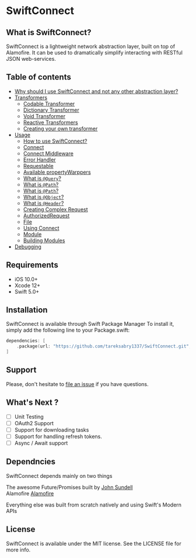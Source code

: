 # SwiftConnect

## What is SwiftConnect?

SwiftConnect is a lightweight network abstraction layer, built on top of Alamofire. It can be used to dramatically simplify interacting with RESTful JSON web-services.

## Table of contents

- [Why should I use SwiftConnect and not any other abstraction layer?](https://github.com/tareksabry1337/SwiftConnect/blob/main/Documentation/Why%20use%20SwiftConnect.md)
- [Transformers](https://github.com/tareksabry1337/SwiftConnect/blob/main/Documentation//Transformers.md)
    - [Codable Transformer](https://github.com/tareksabry1337/SwiftConnect/blob/main/Documentation/Transformers.md#Codable-Transformer)
    - [Dictionary Transformer](https://github.com/tareksabry1337/SwiftConnect/blob/main/Documentation/Transformers.md#Dictionary-Transformer)
    - [Void Transformer](https://github.com/tareksabry1337/SwiftConnect/blob/main/Documentation/Transformers.md#Void-Transformer)
    - [Reactive Transformers](https://github.com/tareksabry1337/SwiftConnect/blob/main/Documentation/Transformers.md#Reactive-Transformers)
    - [Creating your own transformer](https://github.com/tareksabry1337/SwiftConnect/blob/main/Documentation/Transformers.md#Creating-your-own-transformer)
- [Usage](https://github.com/tareksabry1337/SwiftConnect/blob/main/Documentation/Usage.md)
    - [How to use SwiftConnect?](https://github.com/tareksabry1337/SwiftConnect/blob/main/Documentation/Usage.md#How-to-use-SwiftConnect)
    - [Connect](https://github.com/tareksabry1337/SwiftConnect/blob/main/Documentation/Usage.md#Connect)
    - [Connect Middleware](https://github.com/tareksabry1337/SwiftConnect/blob/main/Documentation/Usage.md#ConnectMiddleware)
    - [Error Handler](https://github.com/tareksabry1337/SwiftConnect/blob/main/Documentation/Usage.md#ErrorHandler)
    - [Requestable](https://github.com/tareksabry1337/SwiftConnect/blob/main/Documentation/Usage.md#Requestable)
    - [Available propertyWarppers](https://github.com/tareksabry1337/SwiftConnect/blob/main/Documentation/Usage.md#Available-propertyWrappers)
    - [What is `@Query`?](https://github.com/tareksabry1337/SwiftConnect/blob/main/Documentation/Usage.md#What-is-query)
    - [What is `@Path`?](https://github.com/tareksabry1337/SwiftConnect/blob/main/Documentation/Usage.md#What-is-path)
    - [What is `@Path`?](https://github.com/tareksabry1337/SwiftConnect/blob/main/Documentation/Usage.md#What-is-rawdata)
    - [What is `@Object`?](https://github.com/tareksabry1337/SwiftConnect/blob/main/Documentation/Usage.md#What-is-object)
    - [What is `@Header`?](https://github.com/tareksabry1337/SwiftConnect/blob/main/Documentation/Usage.md#What-is-header)
    - [Creating Complex Request](https://github.com/tareksabry1337/SwiftConnect/blob/main/Documentation/Usage.md#creating-complex-request)
    - [AuthorizedRequest](https://github.com/tareksabry1337/SwiftConnect/blob/main/Documentation/Usage.md#AuthorizedRequest)
    - [File](https://github.com/tareksabry1337/SwiftConnect/blob/main/Documentation/Usage.md#File)
    - [Using Connect](https://github.com/tareksabry1337/SwiftConnect/blob/main/Documentation/Usage.md#Using-Connect)
    - [Module](https://github.com/tareksabry1337/SwiftConnect/blob/main/Documentation/Usage.md#Module)
    - [Building Modules](https://github.com/tareksabry1337/SwiftConnect/blob/main/Documentation/Usage.md#Building-Modules)
- [Debugging](https://github.com/tareksabry1337/SwiftConnect/blob/main/Documentation/Debugging.md)

## Requirements

- iOS 10.0+
- Xcode 12+
- Swift 5.0+

## Installation

SwiftConnect is available through Swift Package Manager To install
it, simply add the following line to your Package.swift:

```swift
dependencies: [
    .package(url: "https://github.com/tareksabry1337/SwiftConnect.git", .upToNextMajor(from: "2.0.0"))
]
```

## Support

Please, don't hesitate to [file an issue](https://github.com/tareksabry1337/SwiftConnect/issues/new) if you have questions.

## What's Next ?
- [ ] Unit Testing
- [ ] OAuth2 Support
- [ ] Support for downloading tasks
- [ ] Support for handling refresh tokens.
- [ ] Async / Await support

## Dependncies
SwiftConnect depends mainly on two things

The awesome Future/Promises built by  [John Sundell][Future/Promises]<br>
Alamofire [Alamofire][Alamofire]

[Future/Promises]: https://github.com/JohnSundell/SwiftBySundell/blob/master/Blog/Under-the-hood-of-Futures-and-Promises.swift
[Alamofire]: https://github.com/Alamofire/Alamofire

Everything else was built from scratch natively and using Swift's Modern APIs

## License

SwiftConnect is available under the MIT license. See the LICENSE file for more info.

